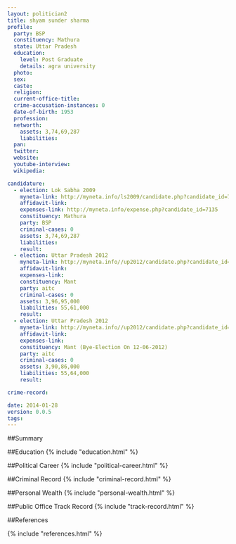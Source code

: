 ```yaml
---
layout: politician2
title: shyam sunder sharma
profile: 
  party: BSP
  constituency: Mathura
  state: Uttar Pradesh
  education: 
    level: Post Graduate
    details: agra university
  photo: 
  sex: 
  caste: 
  religion: 
  current-office-title: 
  crime-accusation-instances: 0
  date-of-birth: 1953
  profession: 
  networth: 
    assets: 3,74,69,287
    liabilities: 
  pan: 
  twitter: 
  website: 
  youtube-interview: 
  wikipedia: 

candidature: 
  - election: Lok Sabha 2009
    myneta-link: http://myneta.info/ls2009/candidate.php?candidate_id=7135
    affidavit-link: 
    expenses-link: http://myneta.info/expense.php?candidate_id=7135
    constituency: Mathura 
    party: BSP
    criminal-cases: 0
    assets: 3,74,69,287
    liabilities: 
    result:  
  - election: Uttar Pradesh 2012
    myneta-link: http://myneta.info//up2012/candidate.php?candidate_id=3435
    affidavit-link: 
    expenses-link: 
    constituency: Mant 
    party: aitc
    criminal-cases: 0
    assets: 3,96,95,000
    liabilities: 55,61,000
    result:  
  - election: Uttar Pradesh 2012
    myneta-link: http://myneta.info//up2012/candidate.php?candidate_id=6943
    affidavit-link: 
    expenses-link: 
    constituency: Mant (Bye-Election On 12-06-2012) 
    party: aitc
    criminal-cases: 0
    assets: 3,90,86,000
    liabilities: 55,64,000
    result:  

crime-record: 

date: 2014-01-28
version: 0.0.5
tags: 
---
```

##Summary


##Education
{% include "education.html" %}


##Political Career
{% include "political-career.html" %}


##Criminal Record
{% include "criminal-record.html" %}


##Personal Wealth
{% include "personal-wealth.html" %}


##Public Office Track Record
{% include "track-record.html" %}


##References


{% include "references.html" %}